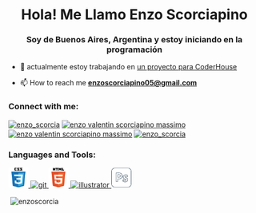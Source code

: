 <h1 align="center">Hola! Me Llamo Enzo Scorciapino</h1>
<h3 align="center">Soy de Buenos Aires, Argentina y estoy iniciando en la programación</h3>

- 🔭 actualmente estoy trabajando en [un proyecto para CoderHouse](https://github.com/EnzoScorcia/EnzoScorcia.git)

- 📫 How to reach me **enzoscorciapino05@gmail.com**

<h3 align="left">Connect with me:</h3>
<p align="left">
<a href="https://twitter.com/enzo_scorcia" target="blank"><img align="center" src="https://raw.githubusercontent.com/rahuldkjain/github-profile-readme-generator/master/src/images/icons/Social/twitter.svg" alt="enzo_scorcia" height="30" width="40" /></a>
<a href="https://linkedin.com/in/enzo valentin scorciapino massimo" target="blank"><img align="center" src="https://raw.githubusercontent.com/rahuldkjain/github-profile-readme-generator/master/src/images/icons/Social/linked-in-alt.svg" alt="enzo valentin scorciapino massimo" height="30" width="40" /></a>
<a href="https://fb.com/enzo valentin scorciapino massimo" target="blank"><img align="center" src="https://raw.githubusercontent.com/rahuldkjain/github-profile-readme-generator/master/src/images/icons/Social/facebook.svg" alt="enzo valentin scorciapino massimo" height="30" width="40" /></a>
<a href="https://instagram.com/enzo_scorcia" target="blank"><img align="center" src="https://raw.githubusercontent.com/rahuldkjain/github-profile-readme-generator/master/src/images/icons/Social/instagram.svg" alt="enzo_scorcia" height="30" width="40" /></a>
</p>

<h3 align="left">Languages and Tools:</h3>
<p align="left"> <a href="https://www.w3schools.com/css/" target="_blank" rel="noreferrer"> <img src="https://raw.githubusercontent.com/devicons/devicon/master/icons/css3/css3-original-wordmark.svg" alt="css3" width="40" height="40"/> </a> <a href="https://git-scm.com/" target="_blank" rel="noreferrer"> <img src="https://www.vectorlogo.zone/logos/git-scm/git-scm-icon.svg" alt="git" width="40" height="40"/> </a> <a href="https://www.w3.org/html/" target="_blank" rel="noreferrer"> <img src="https://raw.githubusercontent.com/devicons/devicon/master/icons/html5/html5-original-wordmark.svg" alt="html5" width="40" height="40"/> </a> <a href="https://www.adobe.com/in/products/illustrator.html" target="_blank" rel="noreferrer"> <img src="https://www.vectorlogo.zone/logos/adobe_illustrator/adobe_illustrator-icon.svg" alt="illustrator" width="40" height="40"/> </a> <a href="https://www.photoshop.com/en" target="_blank" rel="noreferrer"> <img src="https://raw.githubusercontent.com/devicons/devicon/master/icons/photoshop/photoshop-line.svg" alt="photoshop" width="40" height="40"/> </a> </p>

<p>&nbsp;<img align="center" src="https://github-readme-stats.vercel.app/api?username=enzoscorcia&show_icons=true&locale=en" alt="enzoscorcia" /></p>

